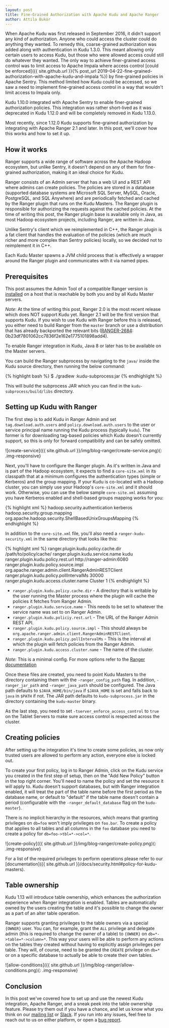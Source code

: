 ```yaml
---
layout: post
title: Fine-Grained Authorization with Apache Kudu and Apache Ranger
author: Attila Bukor
---
```


When Apache Kudu was first released in September 2016, it didn't support any
kind of authorization. Anyone who could access the cluster could do anything
they wanted. To remedy this, coarse-grained authorization was added along with
authentication in Kudu 1.3.0. This meant allowing only certain users to access
Kudu, but those who were allowed access could still do whatever they wanted. The
only way to achieve finer-grained access control was to limit access to Apache
Impala where access control [could be enforced]({{ site.github.url }}{% post_url
2019-04-22-fine-grained-authorization-with-apache-kudu-and-impala %}) by
fine-grained policies in Apache Sentry. This method limited how Kudu could be
accessed, so we saw a need to implement fine-grained access control in a way
that wouldn't limit access to Impala only.

Kudu 1.10.0 integrated with Apache Sentry to enable finer-grained authorization
policies. This integration was rather short-lived as it was deprecated in Kudu
1.12.0 and will be completely removed in Kudu 1.13.0.

Most recently, since 1.12.0 Kudu supports fine-grained authorization by
integrating with Apache Ranger 2.1 and later. In this post, we'll cover how this
works and how to set it up.

<!--more-->

## How it works

Ranger supports a wide range of software across the Apache Hadoop ecosystem, but
unlike Sentry, it doesn't depend on any of them for fine-grained authorization,
making it an ideal choice for Kudu.

Ranger consists of an Admin server that has a web UI and a REST API where admins
can create policies. The policies are stored in a database (supported database
systems are Microsoft SQL Server, MySQL, Oracle, PostgreSQL, and SQL Anywhere)
and are periodically fetched and cached by the Ranger plugin that runs on the
Kudu Masters. The Ranger plugin is responsible for authorizing the requests
against the cached policies. At the time of writing this post, the Ranger plugin
base is available only in Java, as most Hadoop ecosystem projects, including
Ranger, are written in Java.

Unlike Sentry's client which we reimplemented in C++, the Ranger plugin is a fat
client that handles the evaluation of the policies (which are much richer and
more complex than Sentry policies) locally, so we decided not to reimplement it
in C++.

Each Kudu Master spawns a JVM child process that is effectively a wrapper around
the Ranger plugin and communicates with it via named pipes.

## Prerequisites

This post assumes the Admin Tool of a compatible Ranger version is
[installed](https://ranger.apache.org/quick_start_guide.html) on a host that is
reachable by both you and by all Kudu Master servers.

*Note*: At the time of writing this post, Ranger 2.0 is the most recent release
which does NOT support Kudu yet. Ranger 2.1 will be the first version that
supports Kudu. If you wish to use Kudu with Ranger before this is released, you
either need to build Ranger from the `master` branch or use a distribution that
has already backported the relevant bits
([RANGER-2684](https://issues.apache.org/jira/browse/RANGER-2684):
0b23df7801062cc7836f2e162e1775101898add4).

To enable Ranger integration in Kudu, Java 8 or later has to be available on the
Master servers.

You can build the Ranger subprocess by navigating to the `java/` inside the Kudu
source directory, then running the below command:

{% highlight bash %}
$ ./gradlew :kudu-subprocess:jar
{% endhighlight %}

This will build the subprocess JAR which you can find in the
`kudu-subprocess/build/libs` directory.

## Setting up Kudu with Ranger

The first step is to add Kudu in Ranger Admin and set `tag.download.auth.users`
and `policy.download.auth.users` to the user or service principal name running
the Kudu process (typically `kudu`). The former is for downloading tag-based
policies which Kudu doesn't currently support, so this is only for forward
compatibility and can be safely omitted.

![create-service]({{ site.github.url }}/img/blog-ranger/create-service.png){: .img-responsive}

Next, you'll have to configure the Ranger plugin. As it's written in Java and is
part of the Hadoop ecosystem, it expects to find a `core-site.xml` in its
classpath that at a minimum configures the authentication types (simple or
Kerberos) and the group mapping. If your Kudu is co-located with a Hadoop
cluster, you can simply use your Hadoop's `core-site.xml` and it should work.
Otherwise, you can use the below sample `core-site.xml` assuming you have
Kerberos enabled and shell-based groups mapping works for you:

{% highlight xml %}
<configuration>
  <property>
    <name>hadoop.security.authentication</name>
    <value>kerberos</value>
  </property>
  <property>
    <name>hadoop.security.group.mapping</name>
    <value>org.apache.hadoop.security.ShellBasedUnixGroupsMapping</value>
  </property>
</configuration>
{% endhighlight %}

In addition to the `core-site.xml` file, you'll also need a
`ranger-kudu-security.xml` in the same directory that looks like this:

{% highlight xml %}
<configuration>
  <property>
    <name>ranger.plugin.kudu.policy.cache.dir</name>
    <value>/path/to/policy/cache/</value>
  </property>
  <property>
    <name>ranger.plugin.kudu.service.name</name>
    <value>kudu</value>
  </property>
  <property>
    <name>ranger.plugin.kudu.policy.rest.url</name>
    <value>http://ranger-admin:6080</value>
  </property>
  <property>
    <name>ranger.plugin.kudu.policy.source.impl</name>
    <value>org.apache.ranger.admin.client.RangerAdminRESTClient</value>
  </property>
  <property>
    <name>ranger.plugin.kudu.policy.pollIntervalMs</name>
    <value>30000</value>
  </property>
  <property>
    <name>ranger.plugin.kudu.access.cluster.name</name>
    <value>Cluster 1</value>
  </property>
</configuration>
{% endhighlight %}

- `ranger.plugin.kudu.policy.cache.dir` - A directory that is writable by the
  user running the Master process where the plugin will cache the policies it
  fetches from Ranger Admin.
- `ranger.plugin.kudu.service.name` - This needs to be set to whatever the
  service name was set to on Ranger Admin.
- `ranger.plugin.kudu.policiy.rest.url` - The URL of the Ranger Admin REST API.
- `ranger.plugin.kudu.policy.source.impl` - This should always be
  `org.apache.ranger.admin.client.RangerAdminRESTClient`.
- `ranger.plugin.kudu.policy.pollIntervalMs` - This is the interval at which the
  plugin will fetch policies from the Ranger Admin.
- `ranger.plugin.kudu.access.cluster.name` - The name of the cluster.

*Note*: This is a minimal config. For more options refer to the [Ranger
documentation](https://cwiki.apache.org/confluence/display/RANGER/Index)

Once these files are created, you need to point Kudu Masters to the directory
containing them with the `-ranger_config_path` flag. In addition,
`-ranger_jar_path` and `-ranger_java_path` should be configured. The Java path
defaults to `$JAVA_HOME/bin/java` if `$JAVA_HOME` is set and falls back to
`java` in `$PATH` if not. The JAR path defaults to `kudu-subprocess.jar` in the
directory containing the `kudu-master` binary.

As the last step, you need to set `-tserver_enforce_access_control` to `true` on
the Tablet Servers to make sure access control is respected across the cluster.

## Creating policies

After setting up the integration it's time to create some policies, as now only
trusted users are allowed to perform any action, everyone else is locked out.

To create your first policy, log in to Ranger Admin, click on the Kudu service
you created in the first step of setup, then on the "Add New Policy" button in
the top right corner. You'll need to name the policy and set the resource it
will apply to. Kudu doesn't support databases, but with Ranger integration
enabled, it will treat the part of the table name before the first period as the
database name, or default to "default" if the table name doesn't contain a
period (configurable with the `-ranger_default_database` flag on the
`kudu-master`).

There is no implicit hierarchy in the resources, which means that granting
privileges on `db=foo` won't imply privileges on `foo.bar`. To create a policy
that applies to all tables and all columns in the `foo` database you need to
create a policy for `db=foo->tbl=*->col=*`.

![create-policy]({{ site.github.url }}/img/blog-ranger/create-policy.png){: .img-responsive}

For a list of the required privileges to perform operations please refer to our
[documentation]({{ site.github.url }}/docs/security.html#policy-for-kudu-masters).

## Table ownership

Kudu 1.13 will introduce table ownership, which enhances the authorization
experience when Ranger integration is enabled. Tables are automatically owned by
the users creating the table and it's possible to change the owner as a part of
an alter table operation.

Ranger supports granting privileges to the table owners via a special `{OWNER}`
user. You can, for example, grant the `ALL` privilege and delegate admin (this
is required to change the owner of a table) to `{OWNER}` on
`db=*->table=*->column=*`. This way your users will be able to perform any
actions on the tables they created without having to explicitly assign
privileges per table. They will, of course, need to be granted the `CREATE`
privilege on `db=*` or on a specific database to actually be able to create
their own tables.

![allow-conditions]({{ site.github.url }}/img/blog-ranger/allow-conditions.png){: .img-responsive}

## Conclusion

In this post we've covered how to set up and use the newest Kudu integration,
Apache Ranger, and a sneak peek into the table ownership feature. Please try
them out if you have a chance, and let us know what you think on our [mailing
list](mailto:user@kudu.apache.org) or [Slack](https://getkudu.slack.com). If you
run into any issues, feel free to reach out to us on either platform, or open a
[bug report](https://issues.apache.org/jira/projects/KUDU).
